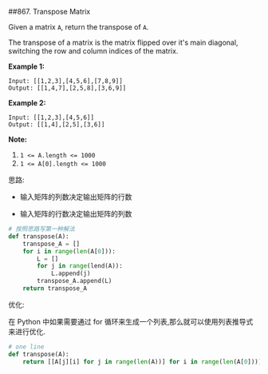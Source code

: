 ##867. Transpose Matrix

Given a matrix `A`, return the transpose of `A`.

The transpose of a matrix is the matrix flipped over it's main diagonal, switching the row and column indices of the matrix.

 

**Example 1:**

```
Input: [[1,2,3],[4,5,6],[7,8,9]]
Output: [[1,4,7],[2,5,8],[3,6,9]]
```

**Example 2:**

```
Input: [[1,2,3],[4,5,6]]
Output: [[1,4],[2,5],[3,6]]
```

 

**Note:**

1. `1 <= A.length <= 1000`
2. `1 <= A[0].length <= 1000`

思路:

* 输入矩阵的列数决定输出矩阵的行数

* 输入矩阵的行数决定输出矩阵的列数

```python
# 按照思路写第一种解法
def transpose(A):
    transpose_A = []
    for i in range(len(A[0])):
        L = []
        for j in range(lend(A)):
            L.append(j)
        transpose_A.append(L)
    return transpose_A
```

优化:

在 Python 中如果需要通过 for 循环来生成一个列表,那么就可以使用列表推导式来进行优化.

```python
# one line
def transpose(A):
	return [[A[j][i] for j in range(len(A))] for i in range(len(A[0]))]

```

